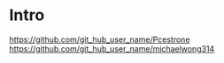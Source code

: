 # Intro
https://github.com/git_hub_user_name/Pcestrone
https://github.com/git_hub_user_name/michaelwong314
